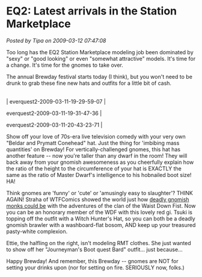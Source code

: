 # EQ2: Latest arrivals in the Station Marketplace

*Posted by Tipa on 2009-03-12 07:47:08*

Too long has the EQ2 Station Marketplace modeling job been dominated by "sexy" or "good looking" or even "somewhat attractive" models. It's time for a change. It's time for the gnomes to take over.

The annual Brewday festival starts today (I think), but you won't need to be drunk to grab these fine new hats and outfits for a little bit of cash.



|  |  |  |
| --- | --- | --- |
|
 everquest2-2009-03-11-19-29-59-07 |

 everquest2-2009-03-11-19-31-47-36 |

 everquest2-2009-03-11-20-43-23-71 |




Show off your love of 70s-era live television comedy with your very own "Beldar and Prymatt Conehead" hat. Just the thing for 'imbibing mass quantities' on Brewday! For vertically-challenged gnomes, this hat has another feature -- now you're taller than any dwarf in the room! They will back away from your gnomish awesomeness as you cheerfully explain how the ratio of the height to the circumference of your hat is EXACTLY the same as the ratio of Master Dwarf's intelligence to his hobnailed boot size! HA!

Think gnomes are 'funny' or 'cute' or 'amusingly easy to slaughter'? THINK AGAIN! Straha of WTFComics showed the world just how [deadly gnomish monks could be](http://www.wtfcomics.com/archive.html?344_13) with the adventures of the clan of the Waist Down Fist. Now you can be an honorary member of the WDF with this lovely red gi. Tsuki is topping off the outfit with a Witch Hunter's Hat, so you can both be a deadly gnomish brawler with a washboard-flat bosom, AND keep up your treasured pasty-white complexion.

Ettie, the halfling on the right, isn't modeling RMT clothes. She just wanted to show off her "Journeyman's Boot quest Bard" outfit... just because...

Happy Brewday! And remember, this Brewday -- gnomes are NOT for setting your drinks upon (nor for setting on fire. SERIOUSLY now, folks.)


